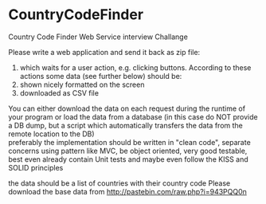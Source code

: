 # CountryCodeFinder
Country Code Finder Web Service interview Challange

Please write a web application and send it back as zip file:<p>
1. which waits for a user action, e.g. clicking buttons. According to these actions some data (see further below) should be:
2. shown nicely formatted on the screen
3. downloaded as CSV file<p>

You can either download the data on each request during the runtime of your program or load the data from a database (in this case do NOT provide a DB dump, but a script which automatically transfers the data from the remote location to the DB)<br>
preferably the implementation should be written in "clean code", separate concerns using pattern like MVC, be object oriented, very good testable, best even already contain Unit tests and maybe even follow the KISS and SOLID principles
 
the data should be a list of countries with their country code
Please download the base data from http://pastebin.com/raw.php?i=943PQQ0n
